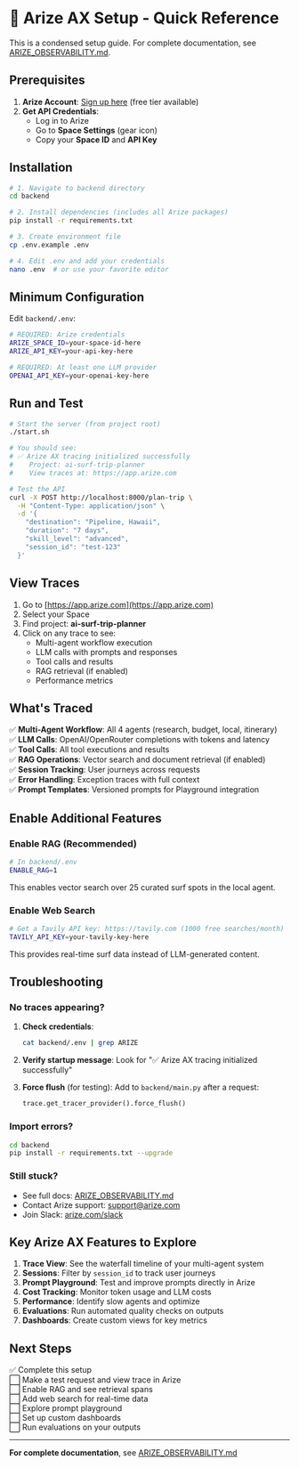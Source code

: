 # 🚀 Arize AX Setup - Quick Reference

This is a condensed setup guide. For complete documentation, see [ARIZE_OBSERVABILITY.md](./ARIZE_OBSERVABILITY.md).

## Prerequisites

1. **Arize Account**: [Sign up here](https://app.arize.com) (free tier available)
2. **Get API Credentials**:
   - Log in to Arize
   - Go to **Space Settings** (gear icon)
   - Copy your **Space ID** and **API Key**

## Installation

```bash
# 1. Navigate to backend directory
cd backend

# 2. Install dependencies (includes all Arize packages)
pip install -r requirements.txt

# 3. Create environment file
cp .env.example .env

# 4. Edit .env and add your credentials
nano .env  # or use your favorite editor
```

## Minimum Configuration

Edit `backend/.env`:

```bash
# REQUIRED: Arize credentials
ARIZE_SPACE_ID=your-space-id-here
ARIZE_API_KEY=your-api-key-here

# REQUIRED: At least one LLM provider
OPENAI_API_KEY=your-openai-key-here
```

## Run and Test

```bash
# Start the server (from project root)
./start.sh

# You should see:
# ✅ Arize AX tracing initialized successfully
#    Project: ai-surf-trip-planner
#    View traces at: https://app.arize.com

# Test the API
curl -X POST http://localhost:8000/plan-trip \
  -H "Content-Type: application/json" \
  -d '{
    "destination": "Pipeline, Hawaii",
    "duration": "7 days",
    "skill_level": "advanced",
    "session_id": "test-123"
  }'
```

## View Traces

1. Go to [https://app.arize.com](https://app.arize.com)
2. Select your Space
3. Find project: **ai-surf-trip-planner**
4. Click on any trace to see:
   - Multi-agent workflow execution
   - LLM calls with prompts and responses
   - Tool calls and results
   - RAG retrieval (if enabled)
   - Performance metrics

## What's Traced

✅ **Multi-Agent Workflow**: All 4 agents (research, budget, local, itinerary)  
✅ **LLM Calls**: OpenAI/OpenRouter completions with tokens and latency  
✅ **Tool Calls**: All tool executions and results  
✅ **RAG Operations**: Vector search and document retrieval (if enabled)  
✅ **Session Tracking**: User journeys across requests  
✅ **Error Handling**: Exception traces with full context  
✅ **Prompt Templates**: Versioned prompts for Playground integration  

## Enable Additional Features

### Enable RAG (Recommended)

```bash
# In backend/.env
ENABLE_RAG=1
```

This enables vector search over 25 curated surf spots in the local agent.

### Enable Web Search

```bash
# Get a Tavily API key: https://tavily.com (1000 free searches/month)
TAVILY_API_KEY=your-tavily-key-here
```

This provides real-time surf data instead of LLM-generated content.

## Troubleshooting

### No traces appearing?

1. **Check credentials**:
   ```bash
   cat backend/.env | grep ARIZE
   ```

2. **Verify startup message**:
   Look for "✅ Arize AX tracing initialized successfully"

3. **Force flush** (for testing):
   Add to `backend/main.py` after a request:
   ```python
   trace.get_tracer_provider().force_flush()
   ```

### Import errors?

```bash
cd backend
pip install -r requirements.txt --upgrade
```

### Still stuck?

- See full docs: [ARIZE_OBSERVABILITY.md](./ARIZE_OBSERVABILITY.md)
- Contact Arize support: [support@arize.com](mailto:support@arize.com)
- Join Slack: [arize.com/slack](https://arize.com/slack)

## Key Arize AX Features to Explore

1. **Trace View**: See the waterfall timeline of your multi-agent system
2. **Sessions**: Filter by `session_id` to track user journeys
3. **Prompt Playground**: Test and improve prompts directly in Arize
4. **Cost Tracking**: Monitor token usage and LLM costs
5. **Performance**: Identify slow agents and optimize
6. **Evaluations**: Run automated quality checks on outputs
7. **Dashboards**: Create custom views for key metrics

## Next Steps

✅ Complete this setup  
⬜ Make a test request and view trace in Arize  
⬜ Enable RAG and see retrieval spans  
⬜ Add web search for real-time data  
⬜ Explore prompt playground  
⬜ Set up custom dashboards  
⬜ Run evaluations on your outputs  

---

**For complete documentation**, see [ARIZE_OBSERVABILITY.md](./ARIZE_OBSERVABILITY.md)

